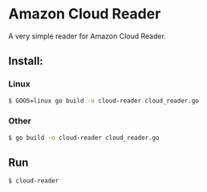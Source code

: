 # Amazon Cloud Reader

A very simple reader for Amazon Cloud Reader.

## Install:

### Linux

```sh
$ GOOS=linux go build -o cloud-reader cloud_reader.go
```

### Other

```sh
$ go build -o cloud-reader cloud_reader.go
```

## Run

```sh
$ cloud-reader
```